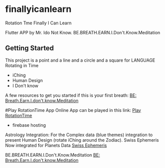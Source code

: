 # finallyicanlearn

Rotation Tme 
Finally I Can Learn

Flutter APP by Mr. Ido Not Know.
BE.BREATH.EARN.I.Don't.Know.Meditation

## Getting Started

This project is a point and a line and a circle and a square for LANGUAGE Rotating in Time
- iChing 
- Human Design 
- I Don't know

A few resources to get you started if this is your first breath:
[BE: Breath.Earn.I.don't.know.Meditation](https://www.beidontknow.com)

#Play RotationTime App Online
App can be played in this link:
[Play RotationTime](https://rotation-time.web.app/#/)
* firebase hosting

Astrology Integration:
For the Complex data (blue themes)
integration to present Human Design (rotate iChing around the Zodiac).
Swiss Ephemeris Now integrated for Planets Data
[Swiss Ephemeris](https://pub.dev/packages/sweph)

BE.BREATH.EARN.I.Don't.Know.Meditation
[BE: Breath.Earn.I.don't.know.Meditation](https://www.beidontknow.com)